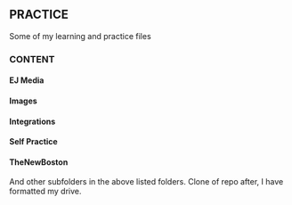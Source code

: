 ## PRACTICE
Some of my learning and practice files

### CONTENT
#### EJ Media
#### Images
#### Integrations
#### Self Practice
#### TheNewBoston

And other subfolders in the above listed folders.
Clone of repo after, I have formatted my drive.